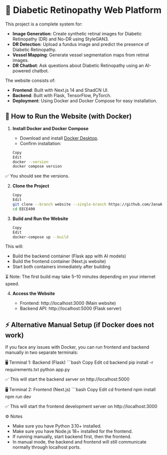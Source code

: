 # 🌟 Diabetic Retinopathy Web Platform

This project is a complete system for:
- **Image Generation**: Create synthetic retinal images for Diabetic Retinopathy (DR) and No-DR using StyleGAN3.
- **DR Detection**: Upload a fundus image and predict the presence of Diabetic Retinopathy.
- **Vessel Mapping**: Generate vessel segmentation maps from retinal images.
- **DR Chatbot**: Ask questions about Diabetic Retinopathy using an AI-powered chatbot.

The website consists of:
- **Frontend**: Built with Next.js 14 and ShadCN UI.
- **Backend**: Built with Flask, TensorFlow, PyTorch.
- **Deployment**: Using Docker and Docker Compose for easy installation.

## 🚀 How to Run the Website (with Docker)

1. **Install Docker and Docker Compose**

   - Download and install [Docker Desktop](https://www.docker.com/products/docker-desktop/).
   - Confirm installation:
   
   ```bash
   Copy
   Edit
   docker --version
   docker compose version

✅ You should see the versions.

2. **Clone the Project**
   
   ```bash
   Copy
   Edit
   git clone --branch website --single-branch https://github.com/JanaAY/EECE490.git
   cd EECE490

3. **Build and Run the Website**

   ```bash
   Copy
   Edit
   docker-compose up --build
   
This will:
- Build the backend container (Flask app with AI models)
- Build the frontend container (Next.js website)
- Start both containers immediately after building

⏳ Note: The first build may take 5–10 minutes depending on your internet speed.

4. **Access the Website**

   - Frontend: http://localhost:3000 (Main website)
   - Backend API: http://localhost:5000 (Flask server)
  

## ⚡ Alternative Manual Setup (if Docker does not work)

If you face any issues with Docker, you can run frontend and backend manually in two separate terminals:

   🖥️ Terminal 1: Backend (Flask)
      ```bash
      Copy
      Edit
      cd backend
      pip install -r requirements.txt
      python app.py

✅ This will start the backend server on http://localhost:5000

   🖥️ Terminal 2: Frontend (Next.js)
      ```bash
      Copy
      Edit
      cd frontend
      npm install
      npm run dev

✅ This will start the frontend development server on http://localhost:3000

⚙️ Notes
- Make sure you have Python 3.10+ installed.
- Make sure you have Node.js 18+ installed for the frontend.
- If running manually, start backend first, then the frontend.
- In manual mode, the backend and frontend will still communicate normally through localhost ports.


